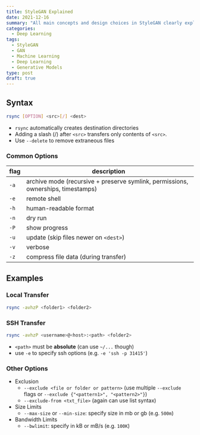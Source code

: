 ```yaml
---
title: StyleGAN Explained
date: 2021-12-16
summary: "All main concepts and design choices in StyleGAN clearly explained."
categories:
  - Deep Learning
tags:
  - StyleGAN
  - GAN
  - Machine Learning
  - Deep Learning
  - Generative Models
type: post
draft: true
---
```


## Syntax
```bash
rsync [OPTION] <src>[/] <dest>
```

- `rsync` automatically creates destination directories
- Adding a slash (/) after `<src>` transfers only contents of `<src>`.
- Use `--delete` to remove extraneous files

### Common Options
| flag | description                                                                      |
| ---- | -------------------------------------------------------------------------------- |
| `-a` | archive mode (recursive + preserve symlink, permissions, ownerships, timestamps) |
| `-e` | remote shell                                                                     |
| `-h` | human-readable format                                                            |
| `-n` | dry run                                                                          |
| `-P` | show progress                                                                    |
| `-u` | update (skip files newer on `<dest>`)                                            |
| `-v` | verbose                                                                          |
| `-z` | compress file data (during transfer)                                             |

## Examples
### Local Transfer
```bash
rsync -avhzP <folder1> <folder2>
```

### SSH Transfer
```bash
rsync -avhzP <username>@<host>:<path> <folder2>
```

- `<path>` must be **absolute** (can use `~/...` though)
- use `-e` to specify ssh options (e.g. `-e 'ssh -p 31415'`)

### Other Options
- Exclusion
	- `--exclude <file or folder or pattern>` (use multiple `--exclude` flags or `--exclude {"<pattern1>", "<pattern2>"}`)
	- `--exclude-from <txt_file>` (again can use list syntax)
- Size Limits
	- `--max-size` or `--min-size`: specify size in mb or gb (e.g. `500m`)
- Bandwidth Limits
	- `--bwlimit`: specify in kB or mB/s (e.g. `100K`)



